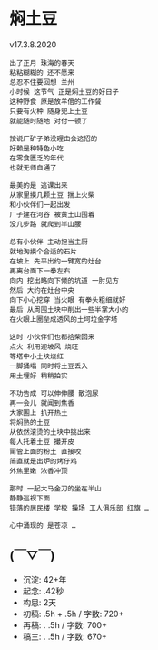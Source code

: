 # 焖土豆
v17.3.8.2020

```
出了正月 珠海的春天
粘粘糊糊的 还不愿来
总忍不住要回想 兰州
小时候 这节气 正是焖土豆的好日子
这种野食 原是放羊倌的工作餐
只要有火种 随身兜上土豆
就能随时随地 对付一顿了

按说厂矿子弟没理由会这招的
好赖是种特色小吃
在零食匮乏的年代
也就无师自通了

最美的是 逃课出来
从家里摸几颗土豆 揣上火柴
和小伙伴们一起出发
厂子建在河谷 被黄土山围着
没几步路 就爬到半山腰

总有小伙伴 主动担当主厨
就地淘摸个合适的石片
在坡上 先平出约一臂宽的灶台
再离台面下一拳左右 
向内 挖出略向下倾的坑道 一肘见方
然后 大约在灶台中央
向下小心挖穿 当火眼 有拳头粗细就好
最后 从周围土块中削出一些半掌大小的
在火眼上圈垒成透风的土坷垃金字塔

这时 小伙伴们也都拾柴回来
点火 利用迎坡风 烧旺 
等塔中小土块烧红 
一脚捅塌 同时将土豆丢入
用土埋好 稍稍拍实

不功告成 可以伸伸腰 散泡尿
再一会儿 就闻到焦香
大家围上 扒开热土
将焖熟的土豆
从依然滚烫的土块中挑出来
每人托着土豆 撮开皮 
甭管上面的粉土 直接咬
简直就是出炉的烤仔鸡
外焦里嫩 浓香冲顶

那时 一起大马金刀的坐在半山
静静巡视下面
错落的居民楼 学校 操场 工人俱乐部 红旗 …

心中涌现的 是苍凉 …

```

## (￣▽￣)

- 沉淀: 42+年
- 起念: .42秒
- 构思: 2天
- 初稿: .5h + .5h / 字数: 720+
- 再稿: . .5h / 字数: 700+
- 稿三: . .5h / 字数: 670+
